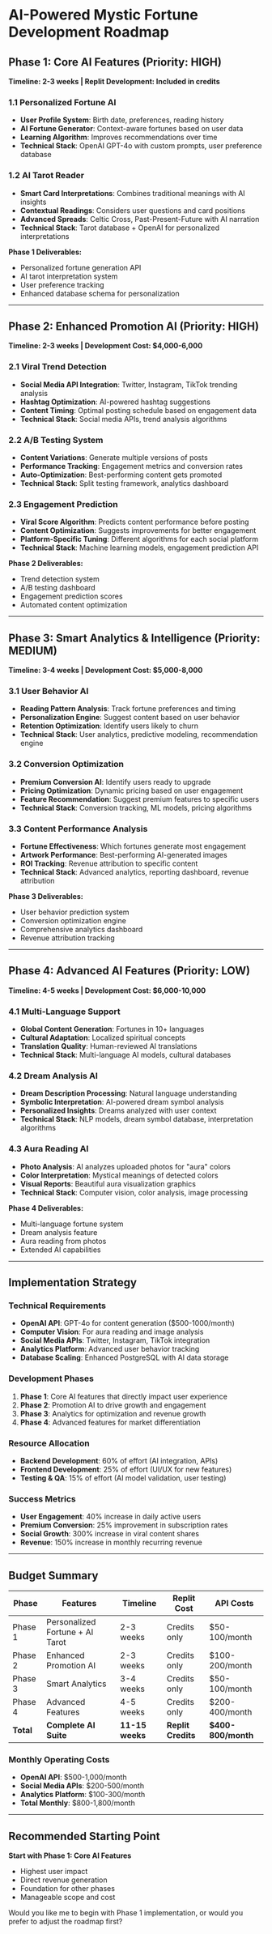 # AI-Powered Mystic Fortune Development Roadmap

## Phase 1: Core AI Features (Priority: HIGH)
**Timeline: 2-3 weeks | Replit Development: Included in credits**

### 1.1 Personalized Fortune AI
- **User Profile System**: Birth date, preferences, reading history
- **AI Fortune Generator**: Context-aware fortunes based on user data
- **Learning Algorithm**: Improves recommendations over time
- **Technical Stack**: OpenAI GPT-4o with custom prompts, user preference database

### 1.2 AI Tarot Reader
- **Smart Card Interpretations**: Combines traditional meanings with AI insights
- **Contextual Readings**: Considers user questions and card positions
- **Advanced Spreads**: Celtic Cross, Past-Present-Future with AI narration
- **Technical Stack**: Tarot database + OpenAI for personalized interpretations

**Phase 1 Deliverables:**
- Personalized fortune generation API
- AI tarot interpretation system
- User preference tracking
- Enhanced database schema for personalization

---

## Phase 2: Enhanced Promotion AI (Priority: HIGH)
**Timeline: 2-3 weeks | Development Cost: $4,000-6,000**

### 2.1 Viral Trend Detection
- **Social Media API Integration**: Twitter, Instagram, TikTok trending analysis
- **Hashtag Optimization**: AI-powered hashtag suggestions
- **Content Timing**: Optimal posting schedule based on engagement data
- **Technical Stack**: Social media APIs, trend analysis algorithms

### 2.2 A/B Testing System
- **Content Variations**: Generate multiple versions of posts
- **Performance Tracking**: Engagement metrics and conversion rates
- **Auto-Optimization**: Best-performing content gets promoted
- **Technical Stack**: Split testing framework, analytics dashboard

### 2.3 Engagement Prediction
- **Viral Score Algorithm**: Predicts content performance before posting
- **Content Optimization**: Suggests improvements for better engagement
- **Platform-Specific Tuning**: Different algorithms for each social platform
- **Technical Stack**: Machine learning models, engagement prediction API

**Phase 2 Deliverables:**
- Trend detection system
- A/B testing dashboard
- Engagement prediction scores
- Automated content optimization

---

## Phase 3: Smart Analytics & Intelligence (Priority: MEDIUM)
**Timeline: 3-4 weeks | Development Cost: $5,000-8,000**

### 3.1 User Behavior AI
- **Reading Pattern Analysis**: Track fortune preferences and timing
- **Personalization Engine**: Suggest content based on user behavior
- **Retention Optimization**: Identify users likely to churn
- **Technical Stack**: User analytics, predictive modeling, recommendation engine

### 3.2 Conversion Optimization
- **Premium Conversion AI**: Identify users ready to upgrade
- **Pricing Optimization**: Dynamic pricing based on user engagement
- **Feature Recommendation**: Suggest premium features to specific users
- **Technical Stack**: Conversion tracking, ML models, pricing algorithms

### 3.3 Content Performance Analysis
- **Fortune Effectiveness**: Which fortunes generate most engagement
- **Artwork Performance**: Best-performing AI-generated images
- **ROI Tracking**: Revenue attribution to specific content
- **Technical Stack**: Advanced analytics, reporting dashboard, revenue attribution

**Phase 3 Deliverables:**
- User behavior prediction system
- Conversion optimization engine
- Comprehensive analytics dashboard
- Revenue attribution tracking

---

## Phase 4: Advanced AI Features (Priority: LOW)
**Timeline: 4-5 weeks | Development Cost: $6,000-10,000**

### 4.1 Multi-Language Support
- **Global Content Generation**: Fortunes in 10+ languages
- **Cultural Adaptation**: Localized spiritual concepts
- **Translation Quality**: Human-reviewed AI translations
- **Technical Stack**: Multi-language AI models, cultural databases

### 4.2 Dream Analysis AI
- **Dream Description Processing**: Natural language understanding
- **Symbolic Interpretation**: AI-powered dream symbol analysis
- **Personalized Insights**: Dreams analyzed with user context
- **Technical Stack**: NLP models, dream symbol database, interpretation algorithms

### 4.3 Aura Reading AI
- **Photo Analysis**: AI analyzes uploaded photos for "aura" colors
- **Color Interpretation**: Mystical meanings of detected colors
- **Visual Reports**: Beautiful aura visualization graphics
- **Technical Stack**: Computer vision, color analysis, image processing

**Phase 4 Deliverables:**
- Multi-language fortune system
- Dream analysis feature
- Aura reading from photos
- Extended AI capabilities

---

## Implementation Strategy

### Technical Requirements
- **OpenAI API**: GPT-4o for content generation ($500-1000/month)
- **Computer Vision**: For aura reading and image analysis
- **Social Media APIs**: Twitter, Instagram, TikTok integration
- **Analytics Platform**: Advanced user behavior tracking
- **Database Scaling**: Enhanced PostgreSQL with AI data storage

### Development Phases
1. **Phase 1**: Core AI features that directly impact user experience
2. **Phase 2**: Promotion AI to drive growth and engagement
3. **Phase 3**: Analytics for optimization and revenue growth
4. **Phase 4**: Advanced features for market differentiation

### Resource Allocation
- **Backend Development**: 60% of effort (AI integration, APIs)
- **Frontend Development**: 25% of effort (UI/UX for new features)
- **Testing & QA**: 15% of effort (AI model validation, user testing)

### Success Metrics
- **User Engagement**: 40% increase in daily active users
- **Premium Conversion**: 25% improvement in subscription rates
- **Social Growth**: 300% increase in viral content shares
- **Revenue**: 150% increase in monthly recurring revenue

---

## Budget Summary

| Phase | Features | Timeline | Replit Cost | API Costs |
|-------|----------|----------|-------------|-----------|
| Phase 1 | Personalized Fortune + AI Tarot | 2-3 weeks | Credits only | $50-100/month |
| Phase 2 | Enhanced Promotion AI | 2-3 weeks | Credits only | $100-200/month |
| Phase 3 | Smart Analytics | 3-4 weeks | Credits only | $50-100/month |
| Phase 4 | Advanced Features | 4-5 weeks | Credits only | $200-400/month |
| **Total** | **Complete AI Suite** | **11-15 weeks** | **Replit Credits** | **$400-800/month** |

### Monthly Operating Costs
- **OpenAI API**: $500-1,000/month
- **Social Media APIs**: $200-500/month
- **Analytics Platform**: $100-300/month
- **Total Monthly**: $800-1,800/month

---

## Recommended Starting Point

**Start with Phase 1: Core AI Features**
- Highest user impact
- Direct revenue generation
- Foundation for other phases
- Manageable scope and cost

Would you like me to begin with Phase 1 implementation, or would you prefer to adjust the roadmap first?